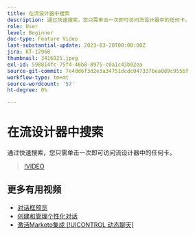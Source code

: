 ```yaml
---
title: 在流设计器中搜索
description: 通过快速搜索，您只需单击一次即可访问流设计器中的任何卡。
role: User
level: Beginner
doc-type: Feature Video
last-substantial-update: 2023-03-20T00:00:00Z
jira: KT-12968
thumbnail: 3416925.jpeg
exl-id: 598814fc-75f4-46b8-8975-c0a1c43b92ea
source-git-commit: 7e4dd6f3d2e3a34751dcdc047337bea0d9c955bf
workflow-type: tm+mt
source-wordcount: '57'
ht-degree: 0%

---
```


# 在流设计器中搜索

通过快速搜索，您只需单击一次即可访问流设计器中的任何卡。

>[!VIDEO](https://video.tv.adobe.com/v/3416925/?quality=12&learn=on)

## 更多有用视频

* [对话框预览 ](dialogue-preview.md)
* [创建和管理个性化对话](dialogue-management.md)
* [激活Marketo集成 [!UICONTROL 动态聊天] ](marketo-integration.md)
